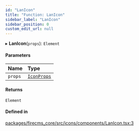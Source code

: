 ```yaml
---
id: "LanIcon"
title: "Function: LanIcon"
sidebar_label: "LanIcon"
sidebar_position: 0
custom_edit_url: null
---
```


▸ **LanIcon**(`props`): `Element`

#### Parameters

| Name | Type |
| :------ | :------ |
| `props` | [`IconProps`](../types/IconProps.md) |

#### Returns

`Element`

#### Defined in

[packages/firecms_core/src/icons/components/LanIcon.tsx:3](https://github.com/FireCMSco/firecms/blob/d45f3739/packages/firecms_core/src/icons/components/LanIcon.tsx#L3)
